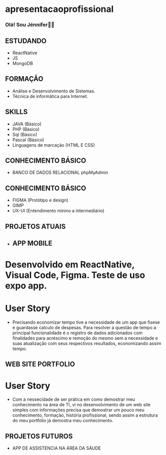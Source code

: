 # apresentacaoprofissional
### Olá! Sou Jénnifer👋😊

## ESTUDANDO 
- ReactNative
- JS
- MongoDB
  
## FORMAÇÃO 
- Análise e Desenvolvimento de Sistemas.
- Técnica de informática para Internet.

## SKILLS 
- JAVA (Básico)
- PHP (Básico)
- Sql (Básico)
- Pascal (Básico)
- Linguagens de marcação (HTML E CSS)
  
## CONHECIMENTO BÁSICO
- BANCO DE DADOS RELACIONAL
  phpMyAdmin

## CONHECIMENTO BÁSICO
- FIGMA (Protótipo e design)
- GIMP
- UX-UI (Entendimento minino a intermediário)

## PROJETOS ATUAIS

- ## APP MOBILE
# Desenvolvido em ReactNative, Visual Code, Figma. Teste de uso expo app.
# User Story
- Precisando economizar tempo tive a necessidade de um app que fisese e guardasse calculo de despesas.
Para resolver a questão de tempo a principal funcionalidade é o registro de dados adicionados com finalidades para acréscimo e remoção do mesmo sem a necessidade e suas atualização com seus respectivos resultados, economizando assim tempo.

## WEB SITE PORTFOLIO
# User Story


- Com a nessecidade de ser prática em como demostrar meu conhecimento na área de TI, vi no desenvolvimento de um web site simples com informações precisa que demostrar um pouco meu conhecimento, formação, história profissional, sendo assim a estrutura do meu portfólio já demostra meu conhecimento.

## PROJETOS FUTUROS  
- APP DE ASSISTENCIA NA ÁREA DA SÁUDE
  
